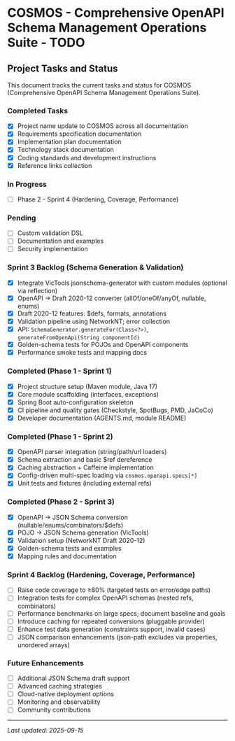 # COSMOS - Comprehensive OpenAPI Schema Management Operations Suite - TODO

## Project Tasks and Status

This document tracks the current tasks and status for COSMOS (Comprehensive OpenAPI Schema Management Operations Suite).

### Completed Tasks
- [x] Project name update to COSMOS across all documentation
- [x] Requirements specification documentation
- [x] Implementation plan documentation
- [x] Technology stack documentation
- [x] Coding standards and development instructions
- [x] Reference links collection

### In Progress
- [ ] Phase 2 - Sprint 4 (Hardening, Coverage, Performance)

### Pending
- [ ] Custom validation DSL
- [ ] Documentation and examples
- [ ] Security implementation

### Sprint 3 Backlog (Schema Generation & Validation)
- [x] Integrate VicTools jsonschema-generator with custom modules (optional via reflection)
- [x] OpenAPI → Draft 2020-12 converter (allOf/oneOf/anyOf, nullable, enums)
- [x] Draft 2020-12 features: $defs, formats, annotations
- [x] Validation pipeline using NetworkNT; error collection
- [x] API: `SchemaGenerator.generateFor(Class<?>)`, `generateFromOpenApi(String componentId)`
- [x] Golden-schema tests for POJOs and OpenAPI components
- [x] Performance smoke tests and mapping docs

### Completed (Phase 1 - Sprint 1)
- [x] Project structure setup (Maven module, Java 17)
- [x] Core module scaffolding (interfaces, exceptions)
- [x] Spring Boot auto-configuration skeleton
- [x] CI pipeline and quality gates (Checkstyle, SpotBugs, PMD, JaCoCo)
- [x] Developer documentation (AGENTS.md, module README)

### Completed (Phase 1 - Sprint 2)
- [x] OpenAPI parser integration (string/path/url loaders)
- [x] Schema extraction and basic $ref dereference
- [x] Caching abstraction + Caffeine implementation
- [x] Config-driven multi-spec loading via `cosmos.openapi.specs[*]`
- [x] Unit tests and fixtures (including external refs)

### Completed (Phase 2 - Sprint 3)
- [x] OpenAPI → JSON Schema conversion (nullable/enums/combinators/$defs)
- [x] POJO → JSON Schema generation (VicTools)
- [x] Validation setup (NetworkNT Draft 2020-12)
- [x] Golden-schema tests and examples
- [x] Mapping rules and documentation

### Sprint 4 Backlog (Hardening, Coverage, Performance)
- [ ] Raise code coverage to ≥80% (targeted tests on error/edge paths)
- [ ] Integration tests for complex OpenAPI schemas (nested refs, combinators)
- [ ] Performance benchmarks on large specs; document baseline and goals
- [ ] Introduce caching for repeated conversions (pluggable provider)
- [ ] Enhance test data generation (constraints support, invalid cases)
- [ ] JSON comparison enhancements (json-path excludes via properties, unordered arrays)

### Future Enhancements
- [ ] Additional JSON Schema draft support
- [ ] Advanced caching strategies
- [ ] Cloud-native deployment options
- [ ] Monitoring and observability
- [ ] Community contributions

---

*Last updated: 2025-09-15*
